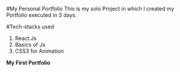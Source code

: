 #My Personal Portfolio 
This is my solo Project in which I created my Portfolio executed in 3 days.

#Tech-stacks used
1. React.Js
2. Basics of Js
3. CSS3 for Animation

<b>My First Portfolio</b>
